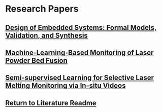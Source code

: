 # Research Papers
## [Design of Embedded Systems: Formal Models, Validation, and Synthesis](http://www1.cs.columbia.edu/~sedwards/papers/edwards1997design.pdf?msclkid=70f980d3c51211ec84de623f979d5fa1)

## [Machine‐Learning‐Based Monitoring of Laser Powder Bed Fusion](https://www.researchgate.net/publication/327469644_Machine-Learning-Based_Monitoring_of_Laser_Powder_Bed_Fusion#:~:text=Abstract%20A%20two%E2%80%90step%20machine%20learning%20approach%20to%20monitoring,that%20enables%20on%E2%80%90the%E2%80%90fly%20assessments%20of%20laser%20track%20welds.?msclkid=370f5d26c51311ec9efdfe4dd7b63c9f)

## [Semi-supervised Learning for Selective Laser Melting Monitoring via In-situ Videos](https://www.osti.gov/servlets/purl/1497979?msclkid=8848b0f6c51311ec8ab0aaa1d4e137cc)

## [Return to Literature Readme](https://github.com/ARTS-Laboratory/Senior-Design-Project-EMCH427-002-Team-4-Downey/tree/main/CLAMS_Relevant_Literature#readme)
